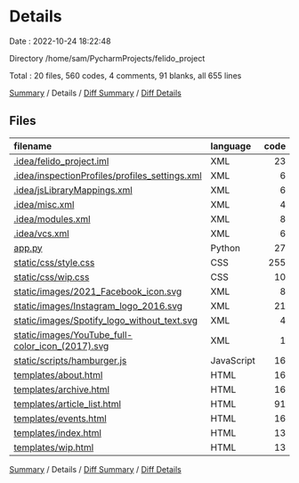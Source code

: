 # Details

Date : 2022-10-24 18:22:48

Directory /home/sam/PycharmProjects/felido_project

Total : 20 files,  560 codes, 4 comments, 91 blanks, all 655 lines

[Summary](results.md) / Details / [Diff Summary](diff.md) / [Diff Details](diff-details.md)

## Files
| filename | language | code | comment | blank | total |
| :--- | :--- | ---: | ---: | ---: | ---: |
| [.idea/felido_project.iml](/.idea/felido_project.iml) | XML | 23 | 0 | 0 | 23 |
| [.idea/inspectionProfiles/profiles_settings.xml](/.idea/inspectionProfiles/profiles_settings.xml) | XML | 6 | 0 | 0 | 6 |
| [.idea/jsLibraryMappings.xml](/.idea/jsLibraryMappings.xml) | XML | 6 | 0 | 0 | 6 |
| [.idea/misc.xml](/.idea/misc.xml) | XML | 4 | 0 | 0 | 4 |
| [.idea/modules.xml](/.idea/modules.xml) | XML | 8 | 0 | 0 | 8 |
| [.idea/vcs.xml](/.idea/vcs.xml) | XML | 6 | 0 | 0 | 6 |
| [app.py](/app.py) | Python | 27 | 0 | 13 | 40 |
| [static/css/style.css](/static/css/style.css) | CSS | 255 | 2 | 55 | 312 |
| [static/css/wip.css](/static/css/wip.css) | CSS | 10 | 0 | 1 | 11 |
| [static/images/2021_Facebook_icon.svg](/static/images/2021_Facebook_icon.svg) | XML | 8 | 0 | 0 | 8 |
| [static/images/Instagram_logo_2016.svg](/static/images/Instagram_logo_2016.svg) | XML | 21 | 0 | 0 | 21 |
| [static/images/Spotify_logo_without_text.svg](/static/images/Spotify_logo_without_text.svg) | XML | 4 | 0 | 1 | 5 |
| [static/images/YouTube_full-color_icon_(2017).svg](/static/images/YouTube_full-color_icon_(2017).svg) | XML | 1 | 0 | 1 | 2 |
| [static/scripts/hamburger.js](/static/scripts/hamburger.js) | JavaScript | 16 | 0 | 3 | 19 |
| [templates/about.html](/templates/about.html) | HTML | 16 | 0 | 0 | 16 |
| [templates/archive.html](/templates/archive.html) | HTML | 16 | 1 | 1 | 18 |
| [templates/article_list.html](/templates/article_list.html) | HTML | 91 | 1 | 12 | 104 |
| [templates/events.html](/templates/events.html) | HTML | 16 | 0 | 1 | 17 |
| [templates/index.html](/templates/index.html) | HTML | 13 | 0 | 2 | 15 |
| [templates/wip.html](/templates/wip.html) | HTML | 13 | 0 | 1 | 14 |

[Summary](results.md) / Details / [Diff Summary](diff.md) / [Diff Details](diff-details.md)